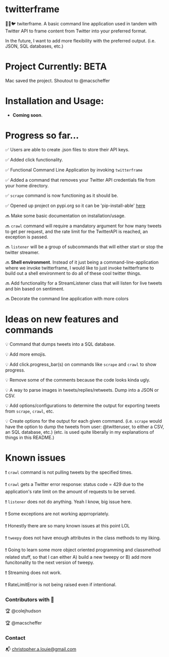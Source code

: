 # twitterframe

🥚🔜🐦 twiterframe. A basic command line application used in tandem with Twitter API to frame content from Twitter into your preferred format.

In the future, I want to add more flexibility with the preferred output. (i.e. JSON, SQL databases, etc.)

# Project Currently: **BETA**

Mac saved the project. Shoutout to @macscheffer

# Installation and Usage:

- **Coming soon**.

# Progress so far...

✅ Users are able to create .json files to store their API keys.

✅ Added click functionality.

✅ Functional Command Line Application by invoking ```twitterframe```

✅ Added a command that removes your Twitter API credentials file from your home directory.

✅ ```scrape``` command is now functioning as it should be.

✅ Opened up project on pypi.org so it can be 'pip-install-able' [here](https://pypi.org/project/twitterframe/)

🔜 Make some basic documentation on installation/usage.

🔜 ```crawl``` command will require a mandatory argument for how many tweets to get per request, and the rate limit for the TwitterAPI is reached, an exception is passed.

🔜 ```listener``` will be a group of subcommands that will either start or stop the twitter streamer.

🔜 **Shell environment**. Instead of it just being a command-line-application where we invoke twitterframe, I would like to just invoke twitterframe to build out a shell environment to do all of these cool twitter things.

🔜 Add functionality for a StreamListener class that will listen for live tweets and bin based on sentiment.

🔜 Decorate the command line application with more colors


# Ideas on new features and commands

💡 Command that dumps tweets into a SQL database.

💡 Add more emojis.

💡 Add click.progress_bar(s) on commands like ```scrape``` and ```crawl``` to show progress.

💡 Remove some of the comments because the code looks kinda ugly.

💡 A way to parse images in tweets/replies/retweets. Dump into a JSON or CSV.

💡 Add options/configurations to determine the output for exporting tweets from ```scrape```,
```crawl```, etc.

💡 Create options for the output for each given command. (i.e. ```scrape``` would have the option to dump the tweets from user: @twitteruser, to either a CSV, an SQL database, etc.) (etc. is used quite liberally in my explanations of things in this README.)


# Known issues

❗️ ```crawl``` command is not pulling tweets by the specified times.

❗️ ```crawl``` gets a Twitter error response: status code = 429 due to the application's rate limit on the amount of requests to be served.

❗️ ```listener``` does not do anything. Yeah I know, big issue here.

❗️ Some exceptions are not working apprropriately.

❗️ Honestly there are so many known issues at this point LOL

❗️ ```tweepy``` does not have enough attributes in the class methods to my liking.

❗️ Going to learn some more object oriented programming and classmethod related stuff, so that I can either A) build a new tweepy or B) add more funcitonality to the next version of tweepy.

❗️ Streaming does not work.

❗️ RateLimitError is not being raised even if intentional.

### Contributors with 💚

🏆 @colejhudson

🏆 @macscheffer

### Contact

📬 christopher.a.louie@gmail.com


